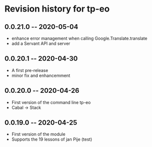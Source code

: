 # Revision history for tp-eo

## 0.0.21.0 -- 2020-05-04
* enhance error management when calling Google.Translate.translate
* add a Servant API and server

## 0.0.20.1 -- 2020-04-30
* A first pre-release
* minor fix and enhancemment 

## 0.0.20.0 -- 2020-04-26
* First version of the command line tp-eo
* Cabal -> Stack

## 0.0.19.0 -- 2020-04-25
* First version of the module
* Supports the 19 lessons of jan Pije (test)
